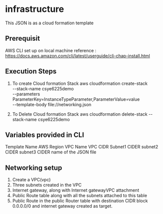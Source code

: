 # infrastructure
This JSON is as a cloud formation template 

## Prerequisit 
AWS CLI set up on local machine 
reference : https://docs.aws.amazon.com/cli/latest/userguide/cli-chap-install.html

## Execution Steps
1. To create Cloud formation Stack
 aws cloudformation create-stack \
  --stack-name csye6225demo \
  --parameters ParameterKey=InstanceTypeParameter,ParameterValue=value \
  --template-body file://networking.json

2. To Delete Cloud formation Stack
aws cloudformation delete-stack --stack-name csye6225demo 

 ## Variables provided in CLI
 Template Name
 AWS Region
 VPC Name
 VPC CIDR
 Subnet1 CIDER
 subnet2 CIDER
 subnet3 CIDER
 name of the JSON file 

 ## Networking setup
 1. Create a VPC(vpc)
 2. Three subnets created in the VPC
 3. Internet gateway, along with Internet gatewayVPC attachment
 4. Public Route table along with all the subnets attached to this table 
 5. Public Route in the public Router table with destination CIDR block 0.0.0.0/0 and internet gateway created as target.

 